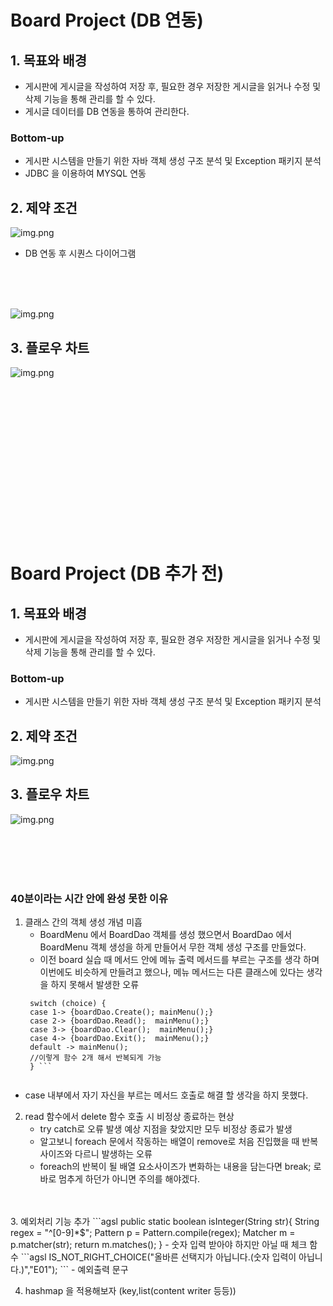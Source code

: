 # Board Project (DB 연동)

## 1. 목표와 배경
- 게시판에 게시글을 작성하여 저장 후, 필요한 경우 저장한 게시글을 읽거나 수정 및 삭제 기능을 통해 관리를 할 수 있다.
- 게시글 데이터를 DB 연동을 통하여 관리한다.

### Bottom-up
- 게시판 시스템을 만들기 위한 자바 객체 생성 구조 분석 및 Exception 패키지 분석
- JDBC 을 이용하여 MYSQL 연동 

## 2. 제약 조건
![img.png](../../../picture/boardDBSerqDiagram.png)
- DB 연동 후 시퀀스 다이어그램
<br>
<br>
<br>

![img.png](boardClassDiagram.png)

## 3. 플로우 차트
![img.png](board_DB_Flow.png)

<br>
<br>
<br>
<br>
<br>
<br>
<br>
<br>
<br>
<br>
<br>
<br>
<br>
<br>


# Board Project (DB 추가 전)

## 1. 목표와 배경
- 게시판에 게시글을 작성하여 저장 후, 필요한 경우 저장한 게시글을 읽거나 수정 및 삭제 기능을 통해 관리를 할 수 있다.

### Bottom-up
- 게시판 시스템을 만들기 위한 자바 객체 생성 구조 분석 및 Exception 패키지 분석

## 2. 제약 조건

![img.png](../../../picture/boardsequence.png)


## 3. 플로우 차트

![img.png](../../../picture/boardflow.png)













<br>
<br>
<br>
<br>


### 40분이라는 시간 안에 완성 못한 이유

1. 클래스 간의 객체 생성 개념 미흡
   - BoardMenu 에서 BoardDao 객체를 생성 했으면서 BoardDao 에서 BoardMenu 객체 생성을 하게 만들어서 무한 객체 생성 구조를 만들었다.
   - 이전 board 실습 때 메서드 안에 메뉴 출력 메서드를 부르는 구조를 생각 하며 이번에도 비슷하게 만들려고 했으나, 메뉴 메서드는 다른 클래스에 있다는 생각을 하지 못해서 발생한 오류
   ```agsl
    switch (choice) {
    case 1-> {boardDao.Create(); mainMenu();}
    case 2-> {boardDao.Read();  mainMenu();}
    case 3-> {boardDao.Clear();  mainMenu();}
    case 4-> {boardDao.Exit();  mainMenu();}
    default -> mainMenu();
    //이렇게 함수 2개 해서 반복되게 가능
    } ```
    
   
  - case 내부에서 자기 자신을 부르는 메서드 호출로 해결 할 생각을 하지 못했다.

2. read 함수에서 delete 함수 호출 시 비정상 종료하는 현상
   - try catch로 오류 발생 예상 지점을 찾았지만 모두 비정상 종료가 발생
   - 알고보니 foreach 문에서 작동하는 배열이 remove로 처음 진입했을 때 반복사이즈와 다르니 발생하는 오류
   - foreach의 반복이 될 배열 요소사이즈가 변화하는 내용을 담는다면 break; 로 바로 멈추게 하던가 아니면 주의를 해야겠다.
<br>
<br>
3. 예외처리 기능 추가 
   ```agsl
   public static boolean isInteger(String str){
        String regex = "^[0-9]*$";
        Pattern p = Pattern.compile(regex);
        Matcher m = p.matcher(str);
        return m.matches();
    } 
- 숫자 입력 받아야 하지만 아닐 때 체크 함수
```agsl
IS_NOT_RIGHT_CHOICE("올바른 선택지가 아닙니다.(숫자 입력이 아닙니다.)","E01");
```
- 예외출력 문구


4. hashmap 을 적용해보자 (key,list(content writer 등등))
